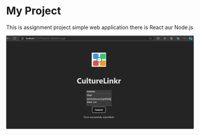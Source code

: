 # My Project

This is assignment project simple web application there is React aur Node.js

![Working on Web](./src/assets/image/Screenshot.png)
